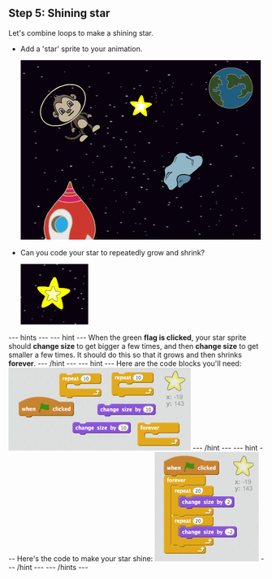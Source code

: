 ## Step 5: Shining star

Let's combine loops to make a shining star.

+ Add a 'star' sprite to your animation.
    
    ![Adding a star sprite](images/space-star-sprite.png)

+ Can you code your star to repeatedly grow and shrink?
    
    ![Testing a shining star](images/space-star-test.png)

\--- hints \--- \--- hint \--- When the green **flag is clicked**, your star sprite should **change size** to get bigger a few times, and then **change size** to get smaller a few times. It should do this so that it grows and then shrinks **forever**. \--- /hint \--- \--- hint \--- Here are the code blocks you'll need: ![Blocks for a shining star](images/space-star-blocks.png) \--- /hint \--- \--- hint \--- Here's the code to make your star shine: ![Code for a shining star](images/space-star-code.png) \--- /hint \--- \--- /hints \---